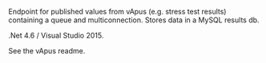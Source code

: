 Endpoint for published values from vApus (e.g. stress test results) containing a queue and multiconnection. Stores data in a MySQL results db. 

.Net 4.6 / Visual Studio 2015.

See the vApus readme.